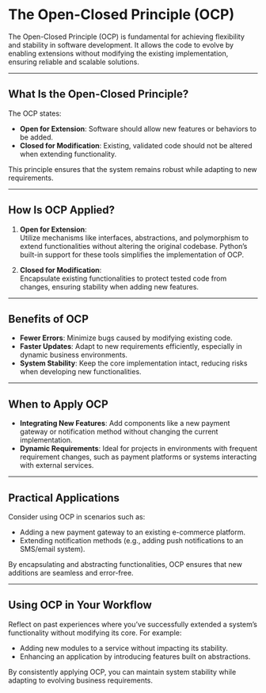 # The Open-Closed Principle (OCP)

The Open-Closed Principle (OCP) is fundamental for achieving flexibility and stability in software development. It allows the code to evolve by enabling extensions without modifying the existing implementation, ensuring reliable and scalable solutions.

---

## **What Is the Open-Closed Principle?**

The OCP states:
- **Open for Extension**: Software should allow new features or behaviors to be added.
- **Closed for Modification**: Existing, validated code should not be altered when extending functionality.

This principle ensures that the system remains robust while adapting to new requirements.

---

## **How Is OCP Applied?**

1. **Open for Extension**:  
   Utilize mechanisms like interfaces, abstractions, and polymorphism to extend functionalities without altering the original codebase. Python’s built-in support for these tools simplifies the implementation of OCP.

2. **Closed for Modification**:  
   Encapsulate existing functionalities to protect tested code from changes, ensuring stability when adding new features.

---

## **Benefits of OCP**

- **Fewer Errors**: Minimize bugs caused by modifying existing code.  
- **Faster Updates**: Adapt to new requirements efficiently, especially in dynamic business environments.  
- **System Stability**: Keep the core implementation intact, reducing risks when developing new functionalities.

---

## **When to Apply OCP**

- **Integrating New Features**: Add components like a new payment gateway or notification method without changing the current implementation.  
- **Dynamic Requirements**: Ideal for projects in environments with frequent requirement changes, such as payment platforms or systems interacting with external services.

---

## **Practical Applications**

Consider using OCP in scenarios such as:

- Adding a new payment gateway to an existing e-commerce platform.
- Extending notification methods (e.g., adding push notifications to an SMS/email system).

By encapsulating and abstracting functionalities, OCP ensures that new additions are seamless and error-free.

---

## **Using OCP in Your Workflow**

Reflect on past experiences where you’ve successfully extended a system’s functionality without modifying its core. For example:

- Adding new modules to a service without impacting its stability.
- Enhancing an application by introducing features built on abstractions.

By consistently applying OCP, you can maintain system stability while adapting to evolving business requirements.
